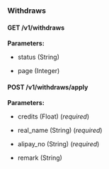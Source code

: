 ### Withdraws



#### GET /v1/withdraws

 

**Parameters:** 


 - status (String)

 - page (Integer)



#### POST /v1/withdraws/apply

 

**Parameters:** 


 - credits (Float) (*required*)

 - real\_name (String) (*required*)

 - alipay\_no (String) (*required*)

 - remark (String)




